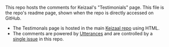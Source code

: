 This repo hosts the comments for Keizaal's "Testimonials" page. This file is the repo's readme page, shown when the repo is directly accessed on GitHub.

* The Testimonals page is hosted in the main [Keizaal repo](https://github.com/Keizaal/Keizaal) using HTML.
* The comments are powered by [Utterances](https://utteranc.es/) and are controlled by a [single issue](https://github.com/Keizaal/Keizaal-Testimonials/issues/1c) in this repo.
